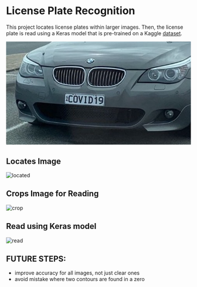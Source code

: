 # License Plate Recognition
This project locates license plates within larger images. Then, the license plate is read using a Keras model that is pre-trained on a Kaggle [dataset](https://www.kaggle.com/aladdinss/license-plate-digits-classification-dataset). 

 
![bmw](https://github.com/AadarshMahra/License_Plate_Recognition/blob/main/media/bmw.jpg?raw=true)
## Locates Image
![located](https://media.discordapp.net/attachments/699093898915610694/795577611854151680/Screen_Shot_2021-01-04_at_1.00.01_AM.png?width=800&height=462)
## Crops Image for Reading
![crop](https://media.discordapp.net/attachments/699093898915610694/795577677490290709/Screen_Shot_2021-01-04_at_1.00.16_AM.png?width=800&height=255)
## Read using Keras model  
![read](https://media.discordapp.net/attachments/699093898915610694/875283469192794122/new_guess.png)
## FUTURE STEPS: 
- improve accuracy for all images, not just clear ones
- avoid mistake where two contours are found in a zero 
